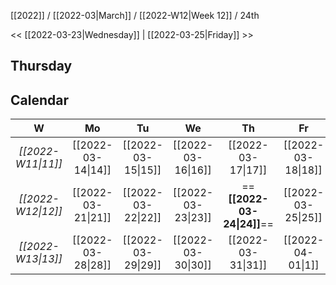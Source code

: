 [[2022]] / [[2022-03|March]] / [[2022-W12|Week 12]] / 24th

<< [[2022-03-23|Wednesday]] |  [[2022-03-25|Friday]]   >>︎

## Thursday

## Calendar
| W  | Mo | Tu | We | Th | Fr | Sa | Su |
|:--:|:--:|:--:|:--:|:--:|:--:|:--:|:--:|
| *[[2022-W11\|11]]* | [[2022-03-14\|14]] | [[2022-03-15\|15]] | [[2022-03-16\|16]] | [[2022-03-17\|17]] | [[2022-03-18\|18]] | [[2022-03-19\|19]] | [[2022-03-20\|20]] |
| *[[2022-W12\|12]]* | [[2022-03-21\|21]] | [[2022-03-22\|22]] | [[2022-03-23\|23]] | ==**[[2022-03-24\|24]]**== | [[2022-03-25\|25]] | [[2022-03-26\|26]] | [[2022-03-27\|27]] |
| *[[2022-W13\|13]]* | [[2022-03-28\|28]] | [[2022-03-29\|29]] | [[2022-03-30\|30]] | [[2022-03-31\|31]] | [[2022-04-01\|1]]  | [[2022-04-02\|2]]  | [[2022-04-03\|3]]  |
